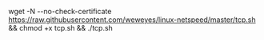 wget -N --no-check-certificate https://raw.githubusercontent.com/weweyes/linux-netspeed/master/tcp.sh && chmod +x tcp.sh && ./tcp.sh
